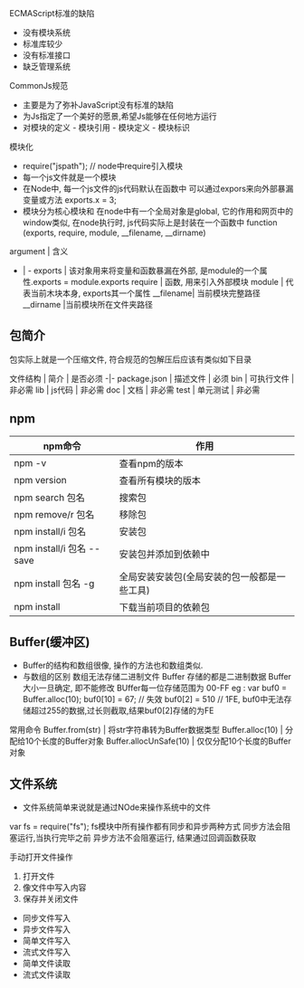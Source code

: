 
ECMAScript标准的缺陷
   - 没有模块系统
   - 标准库较少
   - 没有标准接口
   - 缺乏管理系统

CommonJs规范
   - 主要是为了弥补JavaScript没有标准的缺陷
   - 为Js指定了一个美好的愿景,希望Js能够在任何地方运行
   - 对模块的定义
    - 模块引用
    - 模块定义
    - 模块标识


模块化
   - require("jspath"); // node中require引入模块
   - 每一个js文件就是一个模块
   - 在Node中, 每一个js文件的js代码默认在函数中
     可以通过expors来向外部暴漏变量或方法
     exports.x = 3;
   - 模块分为核心模块和
在node中有一个全局对象是global, 它的作用和网页中的window类似,
在node执行时, js代码实际上是封装在一个函数中
function (exports, require, module, __filename, __dirname)

argument | 含义
- | -
exports | 该对象用来将变量和函数暴漏在外部, 是module的一个属性.exports = module.exports
require | 函数, 用来引入外部模块
module | 代表当前木块本身, exports其一个属性
__filename| 当前模块完整路径
__dirname |当前模块所在文件夹路径



## 包简介
包实际上就是一个压缩文件, 符合规范的包解压后应该有类似如下目录

文件结构 | 简介 | 是否必须
-|-
package.json | 描述文件 | 必须
bin | 可执行文件 | 非必需
lib | js代码 | 非必需
doc | 文档 | 非必需
test | 单元测试 | 非必需


## npm

npm命令 | 作用
-|-
npm -v |查看npm的版本
npm version | 查看所有模块的版本
npm search 包名 | 搜索包
npm remove/r 包名 | 移除包
npm install/i 包名 | 安装包
npm install/i 包名 --save | 安装包并添加到依赖中
npm install 包名 -g | 全局安装安装包(全局安装的包一般都是一些工具)
npm install | 下载当前项目的依赖包


## Buffer(缓冲区)
- Buffer的结构和数组很像, 操作的方法也和数组类似.
- 与数组的区别
   数组无法存储二进制文件
   Buffer 存储的都是二进制数据
   Buffer 大小一旦确定, 即不能修改
   BUffer每一位存储范围为 00-FF
   eg : var buf0 = Buffer.alloc(10);
   buf0[10] = 67; // 失效
   buf0[2] = 510 // 1FE, buf0中无法存储超过255的数据,过长则截取,结果buf0[2]存储的为FE


常用命令
   Buffer.from(str) | 将str字符串转为Buffer数据类型
   Buffer.alloc(10) | 分配给10个长度的Buffer对象
   Buffer.allocUnSafe(10) | 仅仅分配10个长度的Buffer对象


## 文件系统
   - 文件系统简单来说就是通过NOde来操作系统中的文件

   var fs = require("fs");
   fs模块中所有操作都有同步和异步两种方式
   同步方法会阻塞运行,当执行完毕之前
   异步方法不会阻塞运行, 结果通过回调函数获取

手动打开文件操作
   1. 打开文件
   2. 像文件中写入内容
   3. 保存并关闭文件

- 同步文件写入
- 异步文件写入
- 简单文件写入
- 流式文件写入
- 简单文件读取
- 流式文件读取
